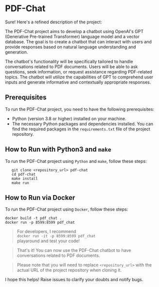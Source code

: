 # PDF-Chat

Sure! Here's a refined description of the project:

The PDF-Chat project aims to develop a chatbot using OpenAI's GPT (Generative Pre-trained Transformer) language model
and a vector database. The goal is to create a chatbot that can interact with users and provide responses based on
natural language understanding and generation.

The chatbot's functionality will be specifically tailored to handle conversations related to PDF documents. Users will
be able to ask questions, seek information, or request assistance regarding PDF-related topics. The chatbot will utilize
the capabilities of GPT to comprehend user inputs and generate informative and contextually appropriate responses.

## Prerequisites

To run the PDF-Chat project, you need to have the following prerequisites:

- Python (version 3.8 or higher) installed on your machine.
- The necessary Python packages and dependencies installed. You can find the required packages in the `requirements.txt`
  file of the project repository.

## How to Run with Python3 and `make`

To run the PDF-Chat project using `Python` and `make`, follow these steps:

```shell
   git clone <repository_url> pdf-chat
   cd pdf-chat
   make install
   make run
```

## How to Run via Docker

To run the PDF-Chat project using `Docker`, follow these steps:

```shell
docker build -t pdf_chat .
docker run -p 8599:8599 pdf_chat
```

> For developers,
> I recommend <br>
> ```docker run -it -p 8599:8599 pdf_chat``` <br>
> playaround and test your code!


> That's it! You can now use the PDF-Chat chatbot to have conversations related to PDF documents.

> Please note that you will need to replace `<repository_url>` with the actual URL of the project repository when
> cloning
> it.

I hope this helps! Raise issues to clarify your doubts and notify bugs.



